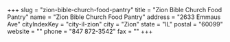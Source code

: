 +++
slug = "zion-bible-church-food-pantry"
title = "Zion Bible Church Food Pantry"
name = "Zion Bible Church Food Pantry"
address = "2633 Emmaus Ave"
cityIndexKey = "city-il-zion"
city = "Zion"
state = "IL"
postal = "60099"
website = ""
phone = "847 872-3542"
fax = ""
+++
